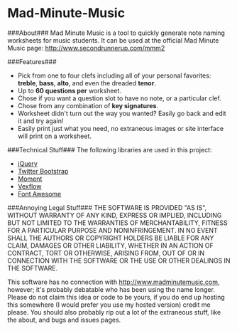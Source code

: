 Mad-Minute-Music
================

###About###
Mad Minute Music is a tool to quickly generate note naming worksheets for music students.  It can be used at the official Mad Minute Music page: http://www.secondrunnerup.com/mmm2

###Features###
* Pick from one to four clefs including all of your personal favorites: **treble**, **bass**, **alto**, and even the dreaded **tenor**.
* Up to **60 questions per** worksheet.
* Chose if you want a question slot to have no note, or a particular clef.
* Chose from any combination of **key signatures**.
* Worksheet didn't turn out the way you wanted?  Easily go back and edit it and try again!
* Easily print just what you need, no extraneous images or site interface will print on a worksheet.

###Technical Stuff###
The following libraries are used in this project:
* [jQuery](http://jquery.com)
* [Twitter Bootstrap](http://twitter.github.io/bootstrap/)
* [Moment](http://momentjs.com)
* [Vexflow](http://vexflow.com/)
* [Font Awesome](http://fortawesome.github.io/Font-Awesome/)

###Annoying Legal Stuff###
THE SOFTWARE IS PROVIDED "AS IS", WITHOUT WARRANTY OF ANY KIND, EXPRESS OR
IMPLIED, INCLUDING BUT NOT LIMITED TO THE WARRANTIES OF MERCHANTABILITY,
FITNESS FOR A PARTICULAR PURPOSE AND NONINFRINGEMENT. IN NO EVENT SHALL THE
AUTHORS OR COPYRIGHT HOLDERS BE LIABLE FOR ANY CLAIM, DAMAGES OR OTHER
LIABILITY, WHETHER IN AN ACTION OF CONTRACT, TORT OR OTHERWISE, ARISING FROM,
OUT OF OR IN CONNECTION WITH THE SOFTWARE OR THE USE OR OTHER DEALINGS IN
THE SOFTWARE.

This software has no connection with http://www.madminutemusic.com, however; it's probably debatable who has been using the name longer.  Please do not claim this idea or code to be yours, if you do end up hosting this somewhere (I would prefer you use my hosted version) credit me please.  You should also probably rip out a lot of the extraneous stuff, like the about, and bugs and issues pages.
